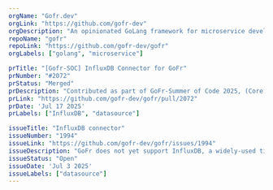 ```yaml
---
orgName: "Gofr.dev"
orgLink: "https://github.com/gofr-dev"
orgDescription: "An opinionated GoLang framework for microservice development. Built in support for databases and observability."
repoName: "gofr"
repoLink: "https://github.com/gofr-dev/gofr"
orgLabels: ["golang", "microservice"] 

prTitle: "[Gofr-SOC] InfluxDB Connector for GoFr"
prNumber: "#2072"
prStatus: "Merged"
prDescription: "Contributed as part of GoFr-Summer of Code 2025, (Core Framework track). Built native InfluxDB time-series database support for GoFr framework with complete datasource integration, logging, tracing, and metrics."
prLink: "https://github.com/gofr-dev/gofr/pull/2072"
prDate: 'Jul 17 2025'
prLabels: ["InfluxDB", "datasource"] 

issueTitle: "InfluxDB connector"
issueNumber: "1994"
issueLink: "https://github.com/gofr-dev/gofr/issues/1994"
issueDescription: "GoFr does not yet support InfluxDB, a widely-used time-series database ideal for metrics, sensor data, and IoT applications. We want to make InfluxDB a native time-series datasource in GoFr to allow storage and querying of high-frequency data."
issueStatus: "Open"
issueDate: 'Jul 3 2025'
issueLabels: ["datasource"]
---
```


